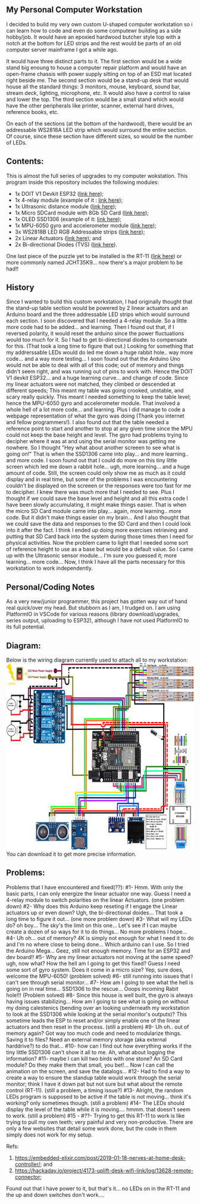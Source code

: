 ## My Personal Computer Workstation

I decided to build my very own custom U-shaped computer workstation so i can learn how to code and even do some computewr building as a side hobby/job.
It would have an epoxied hardwood butcher style top with a notch at the bottom for LED strips and the rest would be parts of an old computer server mainframe I got a while ago.

It would have three distinct parts to it.
The first section would be a wide stand big enoung to house a computer repair platform and would have an open-frame chassis with power supply sitting on top of an ESD mat located right beside me.
The second section would be a stand-up desk that would house all the standard things: 3 monitors, mouse, keyboard, sound bar, stream deck, lighting, microphone, etc. It would also have a control to raise and lower the top.
The third section would be a small stand which would have the other peripherals like printer, scanner, external hard drives, reference books, etc.

On each of the sections (at the bottom of the hardwood), there would be an addressable WS2818A LED strip which would surround the entire section.
Of course, since these section have different sizes, so would be the number of LEDs.

## Contents:
This is almost the full series of upgrades to my computer wokstation.
This program inside this repository includes the following modules:
- 1x DOIT V1 Devkit ESP32 (<a href="https://randomnerdtutorials.com/getting-started-with-esp32/" target="_blank">link here</a>);
- 1x 4-relay module (example of it : <a href="https://www.amazon.ca/ELEGOO-Channel-Optocoupler-Arduino-Raspberry/dp/B06XCKQ1M9?th=1" target="_blank">link here</a>);
- 1x Ultrasonic distance module (<a href="https://www.hackster.io/csw1/ultrasonic-sensor-with-arduino-uno-f33ca1" target="_blank">link here</a>);
- 1x Micro SDCard module with 8Gb SD Card (<a href="https://www.amazon.ca/Storage-Memory-Shield-Module-Arduino/dp/B01IPCAP72" target="_blank">link here</a>);
- 1x OLED SSD1306 (example of it: <a href="https://www.amazon.ca/UCTRONICS-SSD1306-Self-Luminous-Display-Raspberry/dp/B072Q2X2LL" target="_blank">link here</a>);
- 1x MPU-6050 gyro and accelerometer module (<a href="https://howtomechatronics.com/tutorials/arduino/arduino-and-mpu6050-accelerometer-and-gyroscope-tutorial/" target="_blank">link here</a>);
- 3x WS2818B LED RGB Addressable strips (<a href="https://www.superlightingled.com/ws2818-ic-programmable-led-strips-c-5_488_183.html" target="_blank">link here</a>);
- 2x Linear Actuators (<a href="https://www.windynation.com/products/linear-actuators" target="_blank">link here</a>); and
- 2x Bi-directional Diodes (TVS) (<a href="https://www.rohm.com/electronics-basics/diodes/di_what8" target="_blank">link here</a>).

One last piece of the puzzle yet to be installed is the RT-11 (<a href="https://www.progressiveautomations.ca/products/rt-11" target="_blank">link here</a>) or more commonly named JCHT35K9... now there's a major problem to be had!!

## History
Since I wanted to build this custom workstation, I had originally thought that the stand-up table section would be powered by 2 linear actuators and an Arduino board and the three addressable LED strips which would surround each section.
I soon discovered that I needed a 4-relay module. So a little more code had to be added... and learning.
Then I found out that, if I reversed polarity, it would reset the arduino since the power fluctuations would too much for it.
So I had to get bi-directional diodes to compensate for this. (That took a long time to figure that out.)
Looking for something that my addrerssable LEDs would do led me down a huge rabbit hole.. way more code... and a way more testing...
I soon found out that the Arduino Uno would not be able to deal with all of this code; out of memory and things didn't seem right, and was running out of pins to work with.
Hence the DOIT V1 devkit ESP32... and a huge learning curve... and change of code.
Since my linear actuators were not matched, they climbed or descended at different speeds; This meant my table was going crooked, unstable, and scary really quickly.
This meant I needed something to keep the table level; hence the MPU-6050 gyro and accelerometer module.
That involved a whole hell of a lot more code... and learning.
Plus I did manage to code a webpage representation of what the gyro was doing (Thank you internet and fellow programmers!).
I also found out that the table needed a reference point to start and another to stop at any given time since the MPU could not keep the base height and level.
The gyro had problems trying to decipher where it was at and using the serial monitor was getting me nowhere.
So I thought "Hey what about another screeen to see what is going on!"
That is when the SSD1306 came into play... and more learning.. and more code.
I soon found out that I could do more on this tiny little screen which led me down a rabbit hole... ugh, more learning... and a huge amount of code.
Still, the screen could only show me as much as it could display and in real time, but some of the problems I was encountering couldn't be displayed on the screeen or the responses were too fast for me to decipher.
I knew there was much more that I needed to see. Plus I thought if we could save the base level and height and all this extra code I have been slowly accumulating, it might make things easier.
That is when the micro SD Card module came into play... again, more learning.. more code. But it didn't make things easier on my brain...
And I also thought that we could save the data and responses to the SD Card and then I could look into it after the fact.
I think I ended up doing more exercises retrieving and putting that SD Card back into the system during those times then I need for physical activities.
Now the problem came to light that I needed some sort of reference height to use as a base but would be a default value.
So I came up with the Ultrasonic sensor module... I'm sure you guessed it; more learning... more code...
Now, I think I have all the parts necessary for this workstation to work independently.

## Personal/Coding Notes
As a very new/junior programmer, this project has gotten way out of hand real quick/over my head. But stubborn as I am, I trudged on.
I am using PlatformIO in VSCode for various reasons (library download/upgrades, series output, uploading to ESP32), although I have not used PlatformIO to its full potential.

## Diagram:
Below is the wiring diagram currently used to attach all to my workstation:
<img height=500 width=750 alt="Wiring diagram" src="https://github.com/Scarecrow1965/LED-SDCard-MPU-LA-OLED-ESP32/blob/main/ESP32-deskstand-wiring2.png">
You can download it to get more precise information.

## Problems:
Problems that I have encountered and fixed(??):
 #1- Hmm. With only the basic parts, I can only energize the linear actuator one way. Guess I need a 4-relay module to switch polarities on the linear Actuators. (one problem down)
 #2- Why does this Arduino keep reseting if I engage the Linear actuators up or even down? Ugh, the bi-directional doides... That took a long time to figure it out... (one more problem down)
 #3- What will my LEDs do? oh boy... The sky's the limit on this one... Let's see if I can maybe create a dozen of so ways for it to do things... No more problems I hope...
 #4- Uh oh... out of memory? 4K is simply not enough for what I need it to do and I'm no where close to being done... Which arduino can I use. So I tried the Arduino Mega...  Geez, still not enough memory. Time for an ESP32 and dev board!!
 #5- Why are my linear actuators not moving at the same speed? ugh, now what? How the hell am I going to get this fixed? Guess I need some sort of gyro system. Does it come in a micro size? Yep, sure does, welcome the MPU-6050! (problem solved)
 #6- still running into issues that I can't see through serial monitor...
 #7- How am I going to see what the hell is going on in real time... SSD1306 to the rescue... Ooops incoming Rabit hole!!! (Problem solved)
 #8- Since this house is well built, the gyro is always having issues stabilizing...
  How am I going to see what is going on without my doing calestenics (bending over an looking underneath my workstation to look at the SSD1306 while looking at the serial monitor's outputs)?
  This sometime leads the ESP to reset and/or simply enable one of the linear actuators and then reset in the process. (still a problem)
 #9- Uh oh.. out of memory again? Got way too much code and need to modularize things. Saving it to files? Need an external memory storage (aka external harddrive?) to do that...
 #10- how can I find out how everything works if the tiny little SSD1306 can't show it all to me. Ah, what about logging the information?
 #11- maybe I can kill two birds with one stone? An SD Card module? Do they make them that small, you bet!... Now I can call the animation on the screen, and save the datalogs...
 #12- Had to find a way to create a way to ensure the standup table would work through the serial monitor; think I have it down pat but not sure but what about the remote control (RT-11). (still a problem, a timing issue?)
 #13- Alright, the random LEDs program is supposed to be active if the table is not moving... think it's working? only sometimes though. (still a problem)
 #14- The LEDs should display the level of the table while it is moving.... hmmm. that doesn't seem to work. (still a problem)
 #15 - 
 #??- Trying to get this RT-11 to work is like trying to pull my own teeth; very painful and very non-productive. 
 There are only a few websites that detail some work done, but the code in them simply does not work for my setup.
 
 Refs:
 1) <a href="https://embedded-elixir.com/post/2019-01-18-nerves-at-home-desk-controller/" target="_blank">https://embedded-elixir.com/post/2019-01-18-nerves-at-home-desk-controller/</a>; and
 2) <a href="https://hackaday.io/project/4173-uplift-desk-wifi-link/log/13628-remote-connector" target="_blank">https://hackaday.io/project/4173-uplift-desk-wifi-link/log/13628-remote-connector</a>;
 
 Found out that I have power to it, but that's it... no LEDs on in the RT-11 and the up and down switches don't work....
